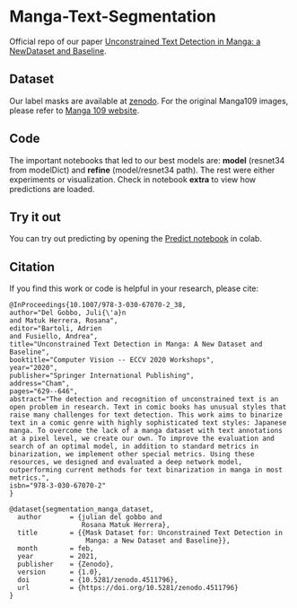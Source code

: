 # Manga-Text-Segmentation
Official repo of our paper [Unconstrained Text Detection in Manga: a NewDataset and Baseline](https://link.springer.com/chapter/10.1007%2F978-3-030-67070-2_38).

## Dataset
Our label masks are available at [zenodo](https://zenodo.org/record/4511796). For the original Manga109 images, please refer to [Manga 109 website](http://www.manga109.org/en/).

## Code
The important notebooks that led to our best models are: **model** (resnet34 from modelDict) and **refine** (model/resnet34 path). The rest were either experiments or visualization. Check in notebook **extra** to view how predictions are loaded. 

## Try it out
You can try out predicting by opening the [Predict notebook](/examples/Manga_Text_Segmentation_Predict.ipynb) in colab.

## Citation
If you find this work or code is helpful in your research, please cite:
````
@InProceedings{10.1007/978-3-030-67070-2_38,
author="Del Gobbo, Juli{\'a}n
and Matuk Herrera, Rosana",
editor="Bartoli, Adrien
and Fusiello, Andrea",
title="Unconstrained Text Detection in Manga: A New Dataset and Baseline",
booktitle="Computer Vision -- ECCV 2020 Workshops",
year="2020",
publisher="Springer International Publishing",
address="Cham",
pages="629--646",
abstract="The detection and recognition of unconstrained text is an open problem in research. Text in comic books has unusual styles that raise many challenges for text detection. This work aims to binarize text in a comic genre with highly sophisticated text styles: Japanese manga. To overcome the lack of a manga dataset with text annotations at a pixel level, we create our own. To improve the evaluation and search of an optimal model, in addition to standard metrics in binarization, we implement other special metrics. Using these resources, we designed and evaluated a deep network model, outperforming current methods for text binarization in manga in most metrics.",
isbn="978-3-030-67070-2"
}

@dataset{segmentation_manga_dataset,
  author       = {julian del gobbo and
                  Rosana Matuk Herrera},
  title        = {{Mask Dataset for: Unconstrained Text Detection in 
                   Manga: a New Dataset and Baseline}},
  month        = feb,
  year         = 2021,
  publisher    = {Zenodo},
  version      = {1.0},
  doi          = {10.5281/zenodo.4511796},
  url          = {https://doi.org/10.5281/zenodo.4511796}
}
````
